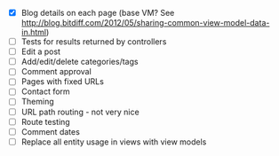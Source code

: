 - [x] Blog details on each page (base VM? See http://blog.bitdiff.com/2012/05/sharing-common-view-model-data-in.html)
- [ ] Tests for results returned by controllers
- [ ] Edit a post
- [ ] Add/edit/delete categories/tags
- [ ] Comment approval
- [ ] Pages with fixed URLs
- [ ] Contact form
- [ ] Theming
- [ ] URL path routing - not very nice
- [ ] Route testing
- [ ] Comment dates
- [ ] Replace all entity usage in views with view models